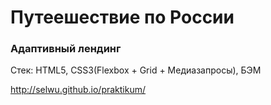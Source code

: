 # Путеешествие по России

### Адаптивный лендинг

Стек: HTML5, CSS3(Flexbox + Grid + Медиазапросы), БЭМ

http://selwu.github.io/praktikum/
